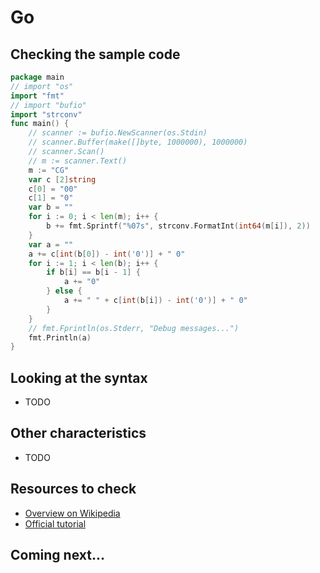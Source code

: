 # Go

## Checking the sample code

```go runnable
package main
// import "os"
import "fmt"
// import "bufio"
import "strconv"
func main() {
    // scanner := bufio.NewScanner(os.Stdin)
    // scanner.Buffer(make([]byte, 1000000), 1000000)
    // scanner.Scan()
    // m := scanner.Text()
    m := "CG"
    var c [2]string
    c[0] = "00"
    c[1] = "0"
    var b = ""
    for i := 0; i < len(m); i++ {
        b += fmt.Sprintf("%07s", strconv.FormatInt(int64(m[i]), 2))
    }
    var a = ""
    a += c[int(b[0]) - int('0')] + " 0"
    for i := 1; i < len(b); i++ {
        if b[i] == b[i - 1] {
            a += "0"
        } else {
            a += " " + c[int(b[i]) - int('0')] + " 0"
        }
    }
    // fmt.Fprintln(os.Stderr, "Debug messages...")
    fmt.Println(a)
}
```

## Looking at the syntax

- TODO

## Other characteristics

- TODO

## Resources to check

- [Overview on Wikipedia](https://en.wikipedia.org/wiki/Go_(programming_language))
- [Official tutorial](https://golang.org/doc/tutorial/getting-started)

## Coming next...

